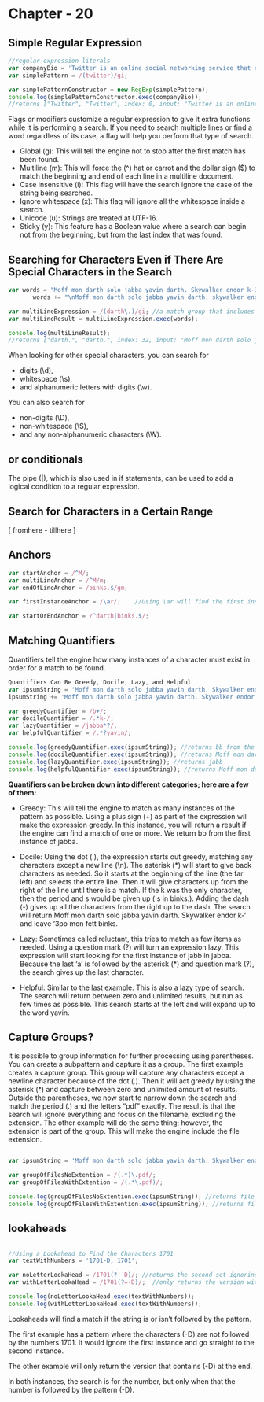 # Chapter - 20
## Simple Regular Expression
```js
//regular expression literals
var companyBio = 'Twitter is an online social networking service that enables users to send and read short 140-character messages called "tweets".';
var simplePattern = /(twitter)/gi;

var simplePatternConstructor = new RegExp(simplePattern);
console.log(simplePatternConstructor.exec(companyBio));  
//returns ["Twitter", "Twitter", index: 0, input: "Twitter is an online social networking service tha...ead short 140-character messages called "tweets"."]
```

Flags or modifiers customize a regular expression to give it extra functions while it is performing a search. If you need to search multiple lines or find a word regardless of its case, a flag will help you perform that type of search.
* Global (g): This will tell the engine not to stop after the first match has been found.
* Multiline (m): This will force the (^) hat or carrot and the dollar sign ($) to match the beginning and end of each line in a multiline document.
* Case insensitive (i): This flag will have the search ignore the case of the string being searched.
* Ignore whitespace (x): This flag will ignore all the whitespace inside a search.
* Unicode (u): Strings are treated at UTF-16.
* Sticky (y): This feature has a Boolean value where a search can begin not from the beginning, but from the last index that was found.

## Searching for Characters Even if There Are Special Characters in the Search
```js
var words = "Moff mon darth solo jabba yavin darth. Skywalker endor k-3po mon fett binks.";
       words += "\nMoff mon darth solo jabba yavin darth. skywalker endor k-3po mon fett binks.";

var multiLineExpression = /(darth\.)/gi; //a match group that includes the period
var multiLineResult = multiLineExpression.exec(words);

console.log(multiLineResult); 
//returns ["darth.", "darth.", index: 32, input: "Moff mon darth solo jabba yavin darth. Skywalker e...avin darth. skywalker endor k-3po mon fett binks."]
```
When looking for other special characters, you can search for 
- digits (\d), 
- whitespace (\s), 
- and alphanumeric letters with digits (\w). 

You can also search for 
- non-digits (\D), 
- non-whitespace (\S), 
- and any non-alphanumeric characters (\W).

## or conditionals
The pipe (|), which is also used in if statements, can be used to add a logical condition to a regular expression.

## Search for Characters in a Certain Range
[ fromhere - tillhere ]

## Anchors
```js
var startAnchor = /^M/;
var multiLineAnchor = /^M/m;
var endOfLineAnchor = /binks.$/gm;

var firstInstanceAnchor = /\ar/;    //Using \ar will find the first instance of “ar” in the first line. If the gm modifiers are added, it would return every instance of “ar” in every line.

var startOrEndAnchor = /^darth|binks.$/;
```
## Matching Quantifiers
Quantifiers tell the engine how many instances of a character must exist in order for a match to be found.

```js
Quantifiers Can Be Greedy, Docile, Lazy, and Helpful
var ipsumString = 'Moff mon darth solo jabba yavin darth. Skywalker endor k-3po mon fett binks.'; 
ipsumString += 'Moff mon darth solo jabba yavin darth. Skywalker endor k-3po mon fett binks.';

var greedyQuantifier = /b+/;
var docileQuantifier = /.*k-/;
var lazyQuantifier = /jabba*?/;
var helpfulQuantifier = /.*?yavin/;

console.log(greedyQuantifier.exec(ipsumString)); //returns bb from the first instance of jabba 
console.log(docileQuantifier.exec(ipsumString)); //returns Moff mon darth solo jabba yavin darth. Skywalker endor k-
console.log(lazyQuantifier.exec(ipsumString)); //returns jabb 
console.log(helpfulQuantifier.exec(ipsumString)); //returns Moff mon darth solo jabba yavin

```
**Quantifiers can be broken down into different categories; here are a few of them:**
- Greedy: This will tell the engine to match as many instances of the pattern as possible. Using a plus sign (+) as part of the expression will make the expression greedy. In this instance, you will return a result if the engine can find a match of one or more. We return bb from the first instance of jabba.

- Docile: Using the dot (.), the expression starts out greedy, matching any characters except a new line (\n). The asterisk (*) will start to give back characters as needed. So it starts at the beginning of the line (the far left) and selects the entire line. Then it will give characters up from the right of the line until there is a match. If the k was the only character, then the period and s would be given up (.s in binks.). Adding the dash (-) gives up all the characters from the right up to the dash. The search will return Moff mon darth solo jabba yavin darth. Skywalker endor k-‘ and leave ‘3po mon fett binks.

- Lazy: Sometimes called reluctant, this tries to match as few items as needed. Using a question mark (?) will turn an expression lazy. This expression will start looking for the first instance of jabb in jabba. Because the last ‘a’ is followed by the asterisk (*) and question mark (?), the search gives up the last character.

- Helpful: Similar to the last example. This is also a lazy type of search. The search will return between zero and unlimited results, but run as few times as possible. This search starts at the left and will expand up to the word yavin.


## Capture Groups?
It is possible to group information for further processing using parentheses. You can create a subpattern and capture it as a group.
The first example creates a capture group. This group will capture any characters except a newline character because of the dot (.). Then it will act greedy by using the asterisk (*) and capture between zero and unlimited amount of results. Outside the parentheses, we now start to narrow down the search and match the period (.) and the letters “pdf” exactly. The result is that the search will ignore everything and focus on the filename, excluding the extension.
The other example will do the same thing; however, the extension is part of the group. This will make the engine include the file extension.

```js

var ipsumString = 'Moff mon darth solo jabba yavin darth. Skywalker endor k-3po mon fett binks.'; ipsumString += 'Moff mon darth solo jabba yavin darth. Skywalker endor k-3po mon fett binks. file_record_transcript.pdf';

var groupOfFilesNoExtention = /(.*)\.pdf/;
var groupOfFilesWithExtention = /(.*\.pdf)/;

console.log(groupOfFilesNoExtention.exec(ipsumString)); //returns file_record_transcript 
console.log(groupOfFilesWithExtention.exec(ipsumString)); //returns file_record_transcript.pdf


```

## lookaheads
```js

//Using a Lookahead to Find the Characters 1701
var textWithNumbers = '1701-D, 1701';

var noLetterLookaHead = /1701(?!-D)/; //returns the second set ignoring other characters
var withLetterLookaHead = /1701(?=-D)/;  //only returns the version with -D at the end

console.log(noLetterLookaHead.exec(textWithNumbers));
console.log(withLetterLookaHead.exec(textWithNumbers));

```
Lookaheads will find a match if the string is or isn’t followed by the pattern. 

The first example has a pattern where the characters (-D) are not followed by the numbers 1701. It would ignore the first instance and go straight to the second instance. 

The other example will only return the version that contains (-D) at the end.

In both instances, the search is for the number, but only when that the number is followed by the pattern (-D).